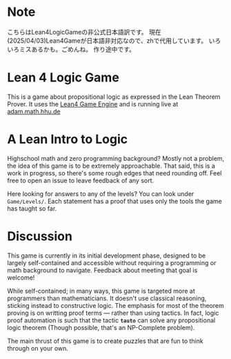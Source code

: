 # Note
こちらはLean4LogicGameの非公式日本語訳です。
現在(2025/04/03)Lean4Gameが日本語非対応なので、zhで代用しています。
いろいろミスあるかも。ごめんね。
作り途中です。

# Lean 4 Logic Game

This is a game about propositional logic as expressed in the Lean Theorem Prover. It uses the [Lean4 Game Engine](https://github.com/leanprover-community/lean4game) and is running live at [adam.math.hhu.de](https://adam.math.hhu.de/#/g/Trequetrum/lean4game-logic)

# A Lean Intro to Logic

Highschool math and zero programming background? Mostly not a problem, the idea of this game is to be extremely approachable. That said, this is a work in progress, so there's some rough edges that need rounding off. Feel free to open an issue to leave feedback of any sort.

Here looking for answers to any of the levels? You can look under `Game/Levels/`. Each statement has a proof that uses only the tools the game has taught so far.

# Discussion

This game is currently in its initial development phase, designed to be largely self-contained and accessible without requiring a programming or math background to navigate. Feedback about meeting that goal is welcome!

While self-contained; in many ways, this game is targeted more at programmers than mathematicians. It doesn't use classical reasoning, sticking instead to constructive logic. The emphasis for most of the theorem proving is on writting proof terms — rather than using tactics. In fact, logic proof automation is such that the tactic **`tauto`** can solve any propositional logic theorem (Though possible, that's an NP-Complete problem).

The main thrust of this game is to create puzzles that are fun to think through on your own.
